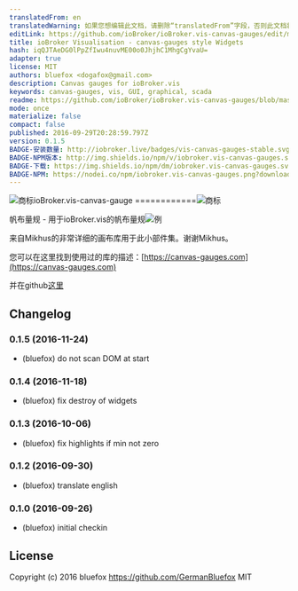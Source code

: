 ```yaml
---
translatedFrom: en
translatedWarning: 如果您想编辑此文档，请删除“translatedFrom”字段，否则此文档将再次自动翻译
editLink: https://github.com/ioBroker/ioBroker.vis-canvas-gauges/edit/master//README.md
title: ioBroker Visualisation - canvas-gauges style Widgets
hash: iqQJTAeDG0lPpZfIwu4nuvME00o0JhjhC1MhgCgYvaU=
adapter: true
license: MIT
authors: bluefox <dogafox@gmail.com>
description: Canvas gauges for ioBroker.vis
keywords: canvas-gauges, vis, GUI, graphical, scada
readme: https://github.com/ioBroker/ioBroker.vis-canvas-gauges/blob/master/README.md
mode: once
materialize: false
compact: false
published: 2016-09-29T20:28:59.797Z
version: 0.1.5
BADGE-安装数量: http://iobroker.live/badges/vis-canvas-gauges-stable.svg
BADGE-NPM版本: http://img.shields.io/npm/v/iobroker.vis-canvas-gauges.svg
BADGE-下载: https://img.shields.io/npm/dm/iobroker.vis-canvas-gauges.svg
BADGE-NPM: https://nodei.co/npm/iobroker.vis-canvas-gauges.png?downloads=true
---
```

![商标](zh-cn/adapterref/iobroker.vis-canvas-gauges/admin/vis-canvas-gauges.png)ioBroker.vis-canvas-gauge ============![商标](zh-cn/adapterref/iobroker.vis-canvas-gauges/../../../en/adapterref/iobroker.vis-canvas-gauges/img/logo.svg)


帆布量规 - 用于ioBroker.vis的帆布量规![例](zh-cn/adapterref/iobroker.vis-canvas-gauges/../../../en/adapterref/iobroker.vis-canvas-gauges/img/widgets.png)

来自Mikhus的非常详细的画布库用于此小部件集。谢谢Mikhus。

您可以在这里找到使用过的库的描述：[https://canvas-gauges.com](https://canvas-gauges.com)

并在github[这里](https://github.com/Mikhus/canvas-gauges)

## Changelog

### 0.1.5 (2016-11-24)
- (bluefox) do not scan DOM at start

### 0.1.4 (2016-11-18)
- (bluefox) fix destroy of widgets

### 0.1.3 (2016-10-06)
- (bluefox) fix highlights if min not zero

### 0.1.2 (2016-09-30)
- (bluefox) translate english

### 0.1.0 (2016-09-26)
- (bluefox) initial checkin

## License
 Copyright (c) 2016 bluefox https://github.com/GermanBluefox
 MIT